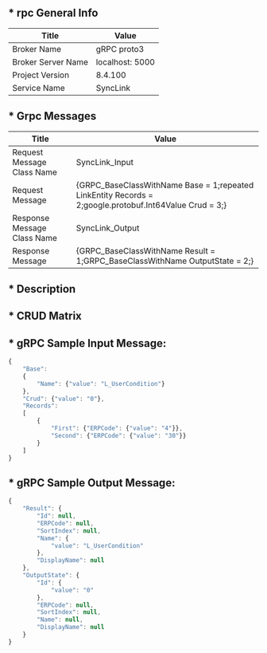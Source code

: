 ## * rpc General Info

| Title               | Value           |
| ---                 | ---             |
| Broker Name         | gRPC proto3     |
| Broker Server Name  | localhost: 5000 |
| Project Version     | 8.4.100         |
| Service Name        | SyncLink        |

## * Grpc Messages

| Title | Value |
| ---   | ---   |
| Request Message Class Name  | SyncLink_Input |                                                                                                                                                                                                                                                                                                                                                                                                                                                                                                                                                                                                                                                                                                                                                                                                                                                 
| Request Message             | {GRPC_BaseClassWithName Base = 1;repeated LinkEntity Records = 2;google.protobuf.Int64Value Crud = 3;} |
| Response Message Class Name | SyncLink_Output |                                                                                                                                                                                                                                                                                                                                                                                                                                                                                                                                                                                                                                                                                                                                                                                                                                                 
| Response Message            | {GRPC_BaseClassWithName Result = 1;GRPC_BaseClassWithName OutputState = 2;}  |

## * Description



## * CRUD Matrix
     


## * gRPC Sample Input Message:

```javascript
{
    "Base": 
    {
        "Name": {"value": "L_UserCondition"}
    },
    "Crud": {"value": "0"},
    "Records":
    [
        {
            "First": {"ERPCode": {"value": "4"}},
            "Second": {"ERPCode": {"value": "30"}}
        }
    ]
}
```

## * gRPC Sample Output Message:

```javascript
{
    "Result": {
        "Id": null,
        "ERPCode": null,
        "SortIndex": null,
        "Name": {
            "value": "L_UserCondition"
        },
        "DisplayName": null
    },
    "OutputState": {
        "Id": {
            "value": "0"
        },
        "ERPCode": null,
        "SortIndex": null,
        "Name": null,
        "DisplayName": null
    }
}
```